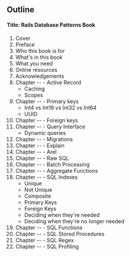 ## Outline

#### Title: Rails Database Patterns Book

1. Cover
1. Preface
1. Who this book is for
1. What's in this book
1. What you need
1. Online resources
1. Acknowledgements
1. Chapter -- - Active Record
   * Caching
   * Scopes
1. Chapter -- - Primary keys
   * Int4 vs Int16 vs Int32 vs Int64
   * UUID
1. Chapter -- - Foreign keys
1. Chapter -- - Query Interface
   * Dynamic queries
1. Chapter -- - Migrations
1. Chapter -- - Explain
1. Chapter -- - Arel
1. Chapter -- - Raw SQL
1. Chapter -- - Batch Processing
1. Chapter -- - Aggregate Functions
1. Chapter -- - SQL Indexes
   * Unique
   * Not Unique
   * Composite
   * Primary Keys
   * Foreign Keys
   * Deciding when they're needed
   * Deciding when they're no longer needed
1. Chapter -- - SQL Functions
1. Chapter -- - SQL Stored Procedures
1. Chapter -- - SQL Regex
1. Chapter -- - SQL Profiling
